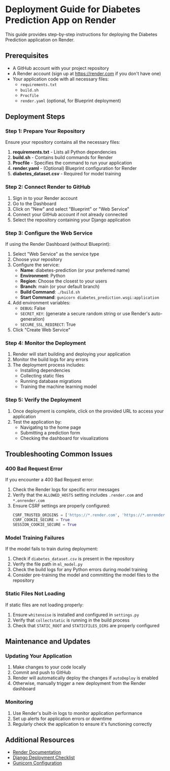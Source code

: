 # Deployment Guide for Diabetes Prediction App on Render

This guide provides step-by-step instructions for deploying the Diabetes Prediction application on Render.

## Prerequisites

- A GitHub account with your project repository
- A Render account (sign up at https://render.com if you don't have one)
- Your application code with all necessary files:
  - `requirements.txt`
  - `build.sh`
  - `Procfile`
  - `render.yaml` (optional, for Blueprint deployment)

## Deployment Steps

### Step 1: Prepare Your Repository

Ensure your repository contains all the necessary files:

1. **requirements.txt** - Lists all Python dependencies
2. **build.sh** - Contains build commands for Render
3. **Procfile** - Specifies the command to run your application
4. **render.yaml** - (Optional) Blueprint configuration for Render
5. **diabetes_dataset.csv** - Required for model training

### Step 2: Connect Render to GitHub

1. Sign in to your Render account
2. Go to the Dashboard
3. Click on "New" and select "Blueprint" or "Web Service"
4. Connect your GitHub account if not already connected
5. Select the repository containing your Django application

### Step 3: Configure the Web Service

If using the Render Dashboard (without Blueprint):

1. Select "Web Service" as the service type
2. Choose your repository
3. Configure the service:
   - **Name**: diabetes-prediction (or your preferred name)
   - **Environment**: Python
   - **Region**: Choose the closest to your users
   - **Branch**: main (or your default branch)
   - **Build Command**: `./build.sh`
   - **Start Command**: `gunicorn diabetes_prediction.wsgi:application`
4. Add environment variables:
   - `DEBUG`: False
   - `SECRET_KEY`: (generate a secure random string or use Render's auto-generation)
   - `SECURE_SSL_REDIRECT`: True
5. Click "Create Web Service"

### Step 4: Monitor the Deployment

1. Render will start building and deploying your application
2. Monitor the build logs for any errors
3. The deployment process includes:
   - Installing dependencies
   - Collecting static files
   - Running database migrations
   - Training the machine learning model

### Step 5: Verify the Deployment

1. Once deployment is complete, click on the provided URL to access your application
2. Test the application by:
   - Navigating to the home page
   - Submitting a prediction form
   - Checking the dashboard for visualizations

## Troubleshooting Common Issues

### 400 Bad Request Error

If you encounter a 400 Bad Request error:

1. Check the Render logs for specific error messages
2. Verify that the `ALLOWED_HOSTS` setting includes `.render.com` and `*.onrender.com`
3. Ensure CSRF settings are properly configured:
   ```python
   CSRF_TRUSTED_ORIGINS = ['https://*.render.com', 'https://*.onrender.com']
   CSRF_COOKIE_SECURE = True
   SESSION_COOKIE_SECURE = True
   ```

### Model Training Failures

If the model fails to train during deployment:

1. Check if `diabetes_dataset.csv` is present in the repository
2. Verify the file path in `ml_model.py`
3. Check the build logs for any Python errors during model training
4. Consider pre-training the model and committing the model files to the repository

### Static Files Not Loading

If static files are not loading properly:

1. Ensure `whitenoise` is installed and configured in `settings.py`
2. Verify that `collectstatic` is running in the build process
3. Check that `STATIC_ROOT` and `STATICFILES_DIRS` are properly configured

## Maintenance and Updates

### Updating Your Application

1. Make changes to your code locally
2. Commit and push to GitHub
3. Render will automatically deploy the changes if `autoDeploy` is enabled
4. Otherwise, manually trigger a new deployment from the Render dashboard

### Monitoring

1. Use Render's built-in logs to monitor application performance
2. Set up alerts for application errors or downtime
3. Regularly check the application to ensure it's functioning correctly

## Additional Resources

- [Render Documentation](https://render.com/docs)
- [Django Deployment Checklist](https://docs.djangoproject.com/en/5.0/howto/deployment/checklist/)
- [Gunicorn Configuration](https://docs.gunicorn.org/en/stable/configure.html) 
